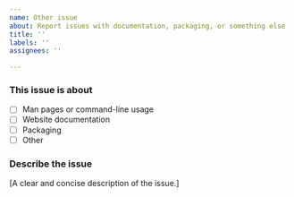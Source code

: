 ```yaml
---
name: Other issue
about: Report issues with documentation, packaging, or something else
title: ''
labels: ''
assignees: ''

---
```

<!--
Before submitting, please search open and closed issues at
https://github.com/yadm-dev/yadm/issues to avoid duplication.
-->

### This issue is about

* [ ] Man pages or command-line usage
* [ ] Website documentation
* [ ] Packaging
* [ ] Other

### Describe the issue

[A clear and concise description of the issue.]

